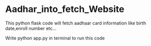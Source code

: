 # Aadhar_into_fetch_Website
This python flask code will fetch aadhaar card information like birth date,enroll number etc...  

Write python app.py in terminal to run this code
